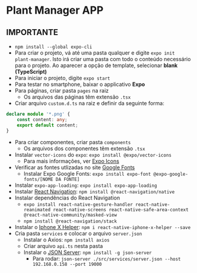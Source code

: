 # Plant Manager APP

## IMPORTANTE

- ``npm install --global expo-cli``
- Para criar o projeto, vá até uma pasta qualquer e digite ``expo init plant-manager``. Isto irá criar uma pasta com todo o conteúdo necessário para o projeto. Ao aparecer a opção de template, selecionar **blank (TypeScript)**
- Para iniciar o projeto, digite ``expo start``
- Para testar no smartphone, baixar o applicativo **Expo**
- Para páginas, criar pasta ``pages`` na raiz
  - Os arquivos das páginas têm extensão ``.tsx``
- Criar arquivo ``custom.d.ts`` na raiz e definir da seguinte forma:
~~~typescript
declare module '*.png' {
    const content: any;
    export default content;
}
~~~
- Para criar componentes, criar pasta ``components``
  - Os arquivos dos componentes têm extensão ``.tsx``
- Instalar ``vector-icons`` do ``expo``: ``expo install @expo/vector-icons``
  - Para mais informações, ver [Expo Icons](docs.expo.io/guides/icons/ "Documentação Expo Icons")
- Verificar as fontes utlizadas no site [Google Fonts](fonts.google.com/ "Google Fonts")
  - Instalar Expo Google Fonts: ``expo install expo-font @expo-google-fonts/[NOME DA FONTE]``
- Instalar ``expo-app-loading``: ``expo install expo-app-loading``
- Instalar [React Navigation](reactnavigation.org/docs/getting-started/ "Documentação React Navigation"): ``npm install @react-navigation/native``
- Instalar dependências do React Navigation
  - ``expo install react-native-gesture-handler react-native-reanimated react-native-screens react-native-safe-area-context @react-native-community/masked-view``
  - ``npm install @react-navigation/stack``
- Instalar o [Iphone X Helper](github.com/ptelad/react-native-iphone-x-helper "Documentação Iphone X Helper"): ``npm i react-native-iphone-x-helper --save``
- Cria pasta ``services`` e colocar o arquivo ``server.json``
  - Instalar o Axios: ``npm install axios``
  - Criar arquivo ``api.ts`` nesta pasta
  - Instalar o [JSON Server](github.com/typicode/json-server "Documentação JSON Server"): ``npm install -g json-server``
    - Para rodar: ``json-server ./src/services/server.json --host 192.168.0.158 --port 19000``